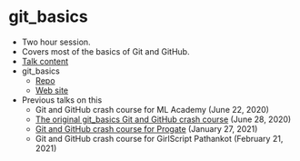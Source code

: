 # git_basics

- Two hour session.
- Covers most of the basics of Git and GitHub.
- [Talk content](content.md)
- git_basics
  - [Repo](https://github.com/HarshKapadia2/git_basics)
  - [Web site](https://harshkapadia2.github.io/git_basics/)
- Previous talks on this
  - Git and GitHub crash course for ML Academy (June 22, 2020)
  - [The original git_basics Git and GitHub crash course](https://www.youtube.com/watch?v=HF12-91iazM) (June 28, 2020)
  - [Git and GitHub crash course for Progate](https://www.youtube.com/watch?v=X8AoLwKQ13A&list=WL&index=226) (January 27, 2021)
  - Git and GitHub crash course for GirlScript Pathankot (February 21, 2021)
